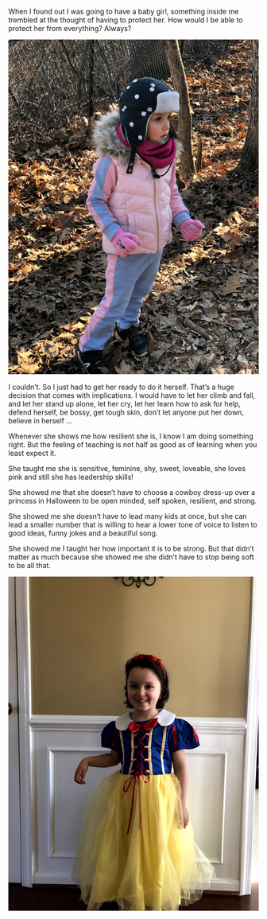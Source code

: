 When I found out I was going to have a baby girl, something inside me trembled at the thought of having to protect her. How  would I be able to protect her from everything? Always? 

<img src="/images/posts/IMG_3035.jpg" alt="In the forest">

I couldn’t. So I just had to get her ready to do it herself. That’s a huge decision that comes with implications. I would have to let her climb and fall, and let her stand up alone, let her cry, let her learn how to ask for help, defend herself, be bossy, get tough skin, don’t let anyone put her down, believe in herself ...

Whenever she shows me how resilient she is, I know l am doing something right. But the feeling of teaching is not half as good as of learning when you least expect it. 

She taught me she is sensitive, feminine, shy, sweet, loveable, she loves pink and still she has leadership skills! 

She showed me that she doesn’t have to choose a cowboy dress-up over a princess in Halloween to be open minded, self spoken, resilient, and strong. 

She showed me she doesn’t have to lead many kids at once, but she can lead a smaller number that is willing to hear a lower tone of voice to listen to good ideas, funny jokes and a beautiful song. 

She showed me I taught her how important it is to be strong. But that didn’t matter as much because she showed me she didn’t have to stop being soft to be all that.

<img src="/images/posts/IMG_2834.jpg" alt="My princess">
